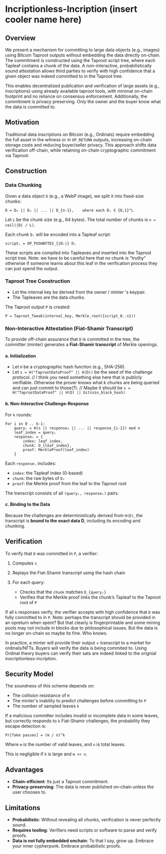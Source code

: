 # Incriptionless-Incription (insert cooler name here)

## Overview

We present a mechanism for committing to large data objects (e.g., images) using Bitcoin Taproot outputs without embedding the data directly on-chain. The commitment is constructed using the Taproot script tree, where each Tapleaf contains a chunk of the data. A non-interactive, probabilistically sound attestation allows third parties to verify with high confidence that a given object was indeed committed to in the Taproot tree.

This enables decentralized publication and verification of large assets (e.g., inscriptions) using already available taproot tools, with minimal on-chain footprint and no reliance on consensus enforcement. Additionally, the commitment is privacy preserving. Only the owner and the buyer know what the data is committed to.

## Motivation

Traditional data inscriptions on Bitcoin (e.g., Ordinals) require embedding the full asset in the witness or in `OP_RETURN` outputs, increasing on-chain storage costs and reducing buyer/seller privacy. This approach shifts data verification off-chain, while retaining on-chain cryptographic commitment via Taproot.


## Construction

### Data Chunking

Given a data object `D` (e.g., a WebP image), we split it into fixed-size chunks:

```
D = D₀ || D₁ || ... || D_{n-1},    where each Dᵢ ∈ {0,1}^L
```

Let `L` be the chunk size (e.g., 64 bytes). The total number of chunks is `n = ceil(|D| / L)`.

Each chunk `Dᵢ` will be encoded into a Tapleaf script:

```
scriptᵢ = OP_PUSHBYTES_{|Dᵢ|} Dᵢ
```

These scripts are compiled into Tapleaves and inserted into the Taproot script tree.
Note: we have to be careful here that no chunk is "truthy" otherwise if someone learns about this leaf in the verification process they can just spend the output.

### Taproot Tree Construction

* Let the internal key be derived from the owner / minter 's keypair.
* The Tapleaves are the data chunks.

The Taproot output `P` is created:

```
P = Taproot_Tweak(internal_key, Merkle_root({script_0..n}))
```

### Non-Interactive Attestation (Fiat-Shamir Transcript)

To provide off-chain assurance that `D` is committed in the tree, the committer (minter) generates a **Fiat-Shamir transcript** of Merkle openings.

#### a. Initialization

* Let `H` be a cryptographic hash function (e.g., SHA-256).
* Let `s = H("TaprootDataProof" || H(D))` be the seed of the challenge protocol. 
// I think you need something else here that is publicly verifiable. Otherwise the prover knows what k chunks are being queried and can just commit to those(?). 
// Maybe it should be `s = H("TaprootDataProof" || H(D) || bitcoin_block_hash)`

#### b. Non-Interactive Challenge-Response

For `k` rounds:

```
For i in 0 .. k-1:
    queryᵢ = H(s || response₀ || ... || response_{i-1}) mod n
    leaf_index = queryᵢ
    responseᵢ = {
        index: leaf_index,
        chunk: D_{leaf_index},
        proof: MerkleProof(leaf_index)
    }
```

Each `responseᵢ` includes:

* `index`: the Tapleaf index (0-based)
* `chunk`: the raw bytes of `Dᵢ`
* `proof`: the Merkle proof from the leaf to the Taproot root

The transcript consists of all `(queryᵢ, responseᵢ)` pairs.

#### c. Binding to the Data

Because the challenges are deterministically derived from `H(D)`, the transcript is **bound to the exact data D**, including its encoding and chunking.

## Verification

To verify that `D` was committed in `P`, a verifier:

1. Computes `s`
2. Replays the Fiat-Shamir transcript using the hash chain
3. For each query:

   * Checks that the `chunk` matches `D_{queryᵢ}`
   * Verifies that the Merkle proof links the chunk’s Tapleaf to the Taproot root of `P`

If all `k` responses verify, the verifier accepts with high confidence that `D` was fully committed to in `P`.
Note: perhaps the transcript should be provided in an opreturn when spent? But that clearly is fingerprintable and some mining pools may not include in blocks due to philosophical issues. But the data is no longer on-chain so maybe its fine. Who knows. 

In practice, a minter will provide their output + transcript to a market for ordinals/NFTs. Buyers will verify the data is being commited to. Using Ordinal theory buyers can verify their sats are indeed linked to the orignial inscriptionless-incription.


## Security Model

The soundness of this scheme depends on:

* The collision resistance of `H`
* The minter's inability to predict challenges before committing to `P`
* The number of sampled leaves `k`

If a malicious committer includes invalid or incomplete data in some leaves, but correctly responds to `k` Fiat-Shamir challenges, the probability they escape detection is:

```
Pr[fake passes] = (m / n)^k
```

Where `m` is the number of valid leaves, and `n` is total leaves.

This is negligible if `k` is large and `m << n`.

## Advantages

* **Chain-efficient**: Its just a Taproot commitment.
* **Privacy-preserving**: The data is never published on-chain unless the user chooses to.

## Limitations

* **Probabilistic**: Without revealing all chunks, verification is never perfectly sound.
* **Requires tooling**: Verifiers need scripts or software to parse and verify proofs.
* **Data is not fully embedded onchain**: To that I say, grow up. Embrace your inner cypherpunk. Embrace probabilistic proofs.
